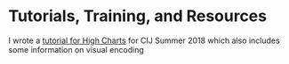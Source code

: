 # Tutorials, Training, and Resources

I wrote a [tutorial for High Charts](https://sophiewarnes.github.io/Training/Highcharts.html "High Charts Tutorial") for CIJ Summer 2018 which also includes some information on visual encoding

